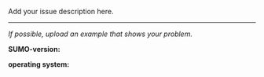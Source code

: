Add your issue description here.
  
---
*If possible, upload an example that shows your problem.*

**SUMO-version:**

**operating system:**
